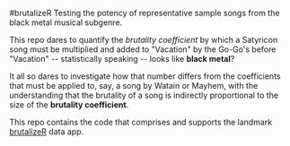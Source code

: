 #brutalizeR
Testing the potency of representative sample songs from the black metal musical subgenre.

This repo dares to quantify the *brutality coefficient* by which a Satyricon song must be multiplied and added to "Vacation" by the Go-Go's before "Vacation" -- statistically speaking -- looks like **black metal**?

It all so dares to investigate how that number differs from the coefficients that must be applied to, say, a song by Watain or Mayhem, with the understanding that the brutality of a song is indirectly proportional to the size of the **brutality coefficient**.

This repo contains the code that comprises and supports the landmark [brutalizeR](https://bfrickert.shinyapps.io/brutalizeR) data app.
